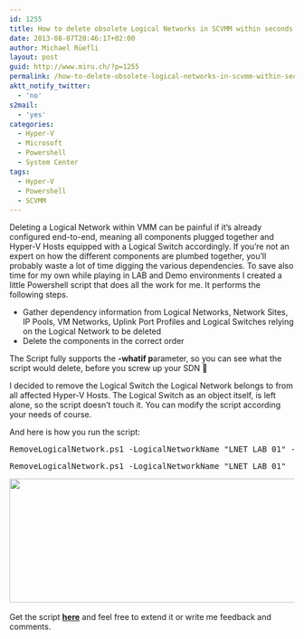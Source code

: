 ```yaml
---
id: 1255
title: How to delete obsolete Logical Networks in SCVMM within seconds
date: 2013-08-07T20:46:17+02:00
author: Michael Rüefli
layout: post
guid: http://www.miru.ch/?p=1255
permalink: /how-to-delete-obsolete-logical-networks-in-scvmm-within-seconds/
aktt_notify_twitter:
  - 'no'
s2mail:
  - 'yes'
categories:
  - Hyper-V
  - Microsoft
  - Powershell
  - System Center
tags:
  - Hyper-V
  - Powershell
  - SCVMM
---
```

Deleting a Logical Network within VMM can be painful if it&#8217;s already configured end-to-end, meaning all components plugged together and Hyper-V Hosts equipped with a Logical Switch accordingly. If you&#8217;re not an expert on how the different components are plumbed together, you&#8217;ll probably waste a lot of time digging the various dependencies. To save also time for my own while playing in LAB and Demo environments I created a little Powershell script that does all the work for me. It performs the following steps.

  * Gather dependency information from Logical Networks, Network Sites, IP Pools, VM Networks, Uplink Port Profiles and Logical Switches relying on the Logical Network to be deleted
  * Delete the components in the correct order

The Script fully supports the **-whatif p**arameter, so you can see what the script would delete, before you screw up your SDN 🙂

I decided to remove the Logical Switch the Logical Network belongs to from all affected Hyper-V Hosts. The Logical Switch as an object itself, is left alone, so the script doesn&#8217;t touch it. You can modify the script according your needs of course.

And here is how you run the script:

<pre>RemoveLogicalNetwork.ps1 -LogicalNetworkName "LNET_LAB_01" -whatif</pre>

<pre>RemoveLogicalNetwork.ps1 -LogicalNetworkName "LNET_LAB_01"</pre>

[<img class="alignleft size-full wp-image-1259" title="RemoveLogicalNetwork" alt="" src="../images/2013/08/rmln.jpg" width="959" height="219" srcset="../images/2013/08/rmln.jpg 959w, ../images/2013/08/rmln-300x68.jpg 300w" sizes="(max-width: 959px) 100vw, 959px" />](../images/2013/08/rmln.jpg)

Get the script [**here**](../images/2013/08/RemoveLogicalNetwork.zip) and feel free to extend it or write me feedback and comments.

&nbsp;